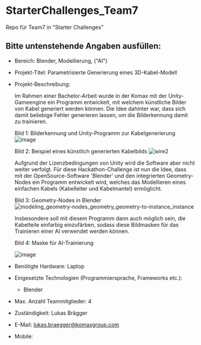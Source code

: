 # StarterChallenges_Team7
Repo für Team7 in "Starter Challenges"

## Bitte untenstehende Angaben ausfüllen:
- Bereich: Blender, Modellierung, ("AI")
- Projekt-Titel: Parametrisierte Generierung eines 3D-Kabel-Modell
- Projekt-Beschreibung:
  
  Im Rahmen einer Bachelor-Arbeit wurde in der Komax mit der Unity-Gameengine ein Programm entwickelt, mit welchem künstliche Bilder von Kabel generiert werden können. Die Idee dahinter war, dass sich damit beliebige Fehler generieren lassen, um die Bilderkennung damit zu trainieren.
  
  Bild 1: Bilderkennung und Unity-Programm zur Kabelgenerierung
  ![image](https://github.com/user-attachments/assets/cabac223-3c62-4615-bfcc-27a77dc80c8f)
  
  Bild 2: Beispiel eines künstlich generierten Kabelbilds
  ![wire2](https://github.com/user-attachments/assets/0fd36000-25d5-4340-9139-1faca8850dfd)
  
  Aufgrund der Lizenzbedingungen von Unity wird die Software aber nicht weiter verfolgt.
  Für diese Hackathon-Challenge ist nun die Idee, dass mit der OpenSource-Software 'Blender' und den integrierten Geometry-Nodes ein Programm entwickelt wird, welches das Modellieren eines einfachen Kabels (Kabelleiter und Kabelmantel) ermöglicht.
  
  Bild 3: Geometry-Nodes in Blender
  ![modeling_geometry-nodes_geometry_geometry-to-instance_instance](https://github.com/user-attachments/assets/dd57ea25-4b57-40ac-86cc-feea2ca9159c)

  Insbesondere soll mit diesem Programm dann auch möglich sein, die Kabelteile einfarbig einzufärben, sodass diese Bildmasken für das Trainieren einer AI verwendet werden können.
  
  Bild 4: Maske für AI-Trainierung
  
  ![image](https://github.com/user-attachments/assets/739c14dc-b8fe-44cf-ac8b-8d4d4a9971ae)


- Benötigte Hardware: Laptop
- Eingesetzte Technologien (Programmiersprache, Frameworks etc.):
  - Blender
- Max. Anzahl Teammitglieder: 4
- Zuständigkeit: Lukas Brägger
- E-Mail: lukas.braegger@komaxgroup.com
- Mobile:
